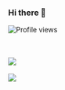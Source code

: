 ### Hi there 👋

<!--
**ashutosh-rai-78/ashutosh-rai-78** is a ✨ _special_ ✨ repository because its `README.md` (this file) appears on your GitHub profile.

Here are some ideas to get you started:

- 🔭 I’m currently working on ...
- 🌱 I’m currently learning ...
- 👯 I’m looking to collaborate on ...
- 🤔 I’m looking for help with ...
- 💬 Ask me about ...
- 📫 How to reach me: ...
- 😄 Pronouns: ...
- ⚡ Fun fact: ...
-->
![Profile views](https://gpvc.arturio.dev/ashutosh-rai-78)

<br/>

<br/>

<a href="https://github.com/ashutosh-rai-78">

  <img align="center" src="https://github-readme-stats.vercel.app/api?username=ashutosh-rai-78&count_private=true&hide=stars&theme=dark" />

</a>

<br/>

<br/>

<a href="https://github.com/ashutosh-rai-78">

  <img align="center" src="https://github-readme-stats.vercel.app/api/top-langs/?username=ashutosh-rai-78&layout=compact&theme=dark&langs_count=4&hide=php,javascript," />

</a>
